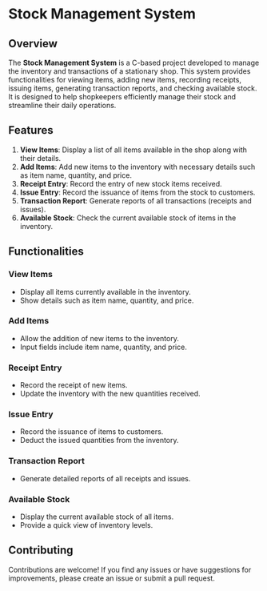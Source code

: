 # Stock Management System

## Overview

The **Stock Management System** is a C-based project developed to manage the inventory and transactions of a stationary shop. This system provides functionalities for viewing items, adding new items, recording receipts, issuing items, generating transaction reports, and checking available stock. It is designed to help shopkeepers efficiently manage their stock and streamline their daily operations.

## Features

1. **View Items**: Display a list of all items available in the shop along with their details.
2. **Add Items**: Add new items to the inventory with necessary details such as item name, quantity, and price.
3. **Receipt Entry**: Record the entry of new stock items received.
4. **Issue Entry**: Record the issuance of items from the stock to customers.
5. **Transaction Report**: Generate reports of all transactions (receipts and issues).
6. **Available Stock**: Check the current available stock of items in the inventory.

## Functionalities

### View Items
- Display all items currently available in the inventory.
- Show details such as item name, quantity, and price.

### Add Items
- Allow the addition of new items to the inventory.
- Input fields include item name, quantity, and price.

### Receipt Entry
- Record the receipt of new items.
- Update the inventory with the new quantities received.

### Issue Entry
- Record the issuance of items to customers.
- Deduct the issued quantities from the inventory.

### Transaction Report
- Generate detailed reports of all receipts and issues.

### Available Stock
- Display the current available stock of all items.
- Provide a quick view of inventory levels.

## Contributing

Contributions are welcome! If you find any issues or have suggestions for improvements, please create an issue or submit a pull request.
